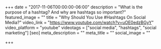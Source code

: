+++
date = "2017-11-06T00:00:00-06:00"
description = "What is the purpose of a hashtag? And why are hashtags so important?"
featured_image = ""
title = "Why Should You Use #Hashtags On Social Media?"
video_link = "https://www.youtube.com/watch?v=uOE0edzBGyY"
video_platform = "youtube"
videotags = ["social media", "hashtags", "social marketing"]
[seo]
meta_description = ""
meta_title = ""
social_image = ""

+++

